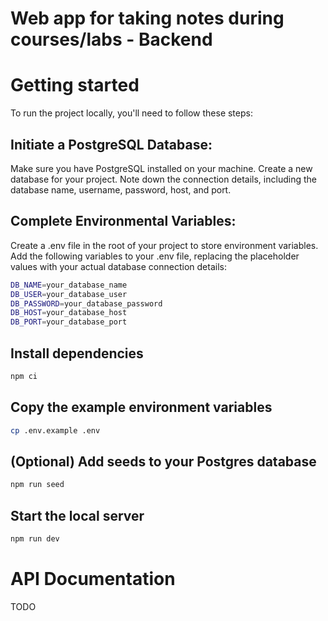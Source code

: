 # Web app for taking notes during courses/labs - Backend

# Getting started
To run the project locally, you'll need to follow these steps:

## Initiate a PostgreSQL Database:

Make sure you have PostgreSQL installed on your machine.
Create a new database for your project.
Note down the connection details, including the database name, username, password, host, and port.

## Complete Environmental Variables:

Create a .env file in the root of your project to store environment variables.
Add the following variables to your .env file, replacing the placeholder values with your actual database connection details:
```bash
DB_NAME=your_database_name
DB_USER=your_database_user
DB_PASSWORD=your_database_password
DB_HOST=your_database_host
DB_PORT=your_database_port
```

## Install dependencies

```bash
npm ci
```

## Copy the example environment variables

```bash
cp .env.example .env
```

## (Optional) Add seeds to your Postgres database
```bash
npm run seed
```

## Start the local server

```bash
npm run dev
```

# API Documentation

TODO

